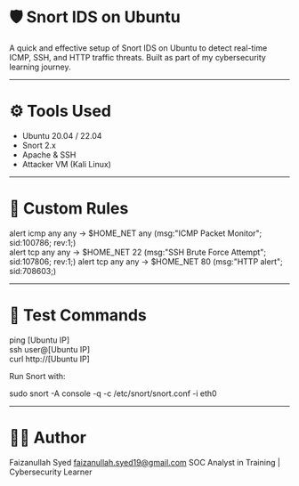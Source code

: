 # 🛡️ Snort IDS on Ubuntu

A quick and effective setup of Snort IDS on Ubuntu to detect real-time ICMP, SSH, and HTTP traffic threats. Built as part of my cybersecurity learning journey.

---

# ⚙️ Tools Used
- Ubuntu 20.04 / 22.04  
- Snort 2.x  
- Apache & SSH  
- Attacker VM (Kali Linux)

---

# 🚨 Custom Rules

alert icmp any any -> $HOME_NET any (msg:"ICMP Packet Monitor"; sid:100786; rev:1;)  
alert tcp any any -> $HOME_NET 22 (msg:"SSH Brute Force Attempt"; sid:107806; rev:1;) 
alert tcp any any -> $HOME_NET 80 (msg:"HTTP alert"; sid:708603;)

---

# 🧪 Test Commands

ping [Ubuntu IP]  
ssh user@[Ubuntu IP]  
curl http://[Ubuntu IP]

Run Snort with:

sudo snort -A console -q -c /etc/snort/snort.conf -i eth0

---

# 👨‍💻 Author

Faizanullah Syed 
faizanullah.syed19@gmail.com
SOC Analyst in Training | Cybersecurity Learner
